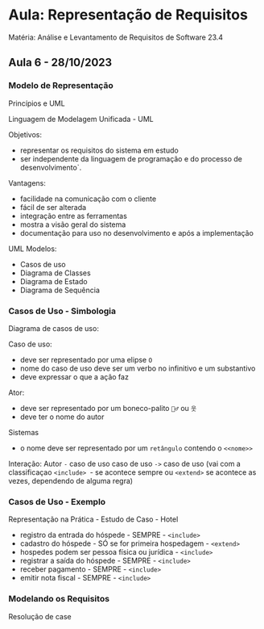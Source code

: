 # Aula: Representação de Requisitos
Matéria: Análise e Levantamento de Requisitos de Software 23.4

## Aula 6 - 28/10/2023

### Modelo de Representação
Princípios e UML

Linguagem de Modelagem Unificada - UML

Objetivos: 
- representar os requisitos do sistema em estudo
- ser independente da linguagem de programação e do processo de desenvolvimento`.

Vantagens: 
- facilidade na comunicação com o cliente
- fácil de ser alterada
- integração entre as ferramentas
- mostra a visão geral do sistema
- documentação para uso no desenvolvimento e após a implementação

UML Modelos:
- Casos de uso
- Diagrama de Classes
- Diagrama de Estado
- Diagrama de Sequência

### Casos de Uso - Simbologia
Diagrama de casos de uso:

Caso de uso:
- deve ser representado por uma elipse `O`
- nome do caso de uso deve ser um verbo no infinitivo e um substantivo
- deve expressar o que a ação faz

Ator:
- deve ser representado por um boneco-palito `🧍‍♂️` ou `웃`
- deve ter o nome do autor

Sistemas 
- o nome deve ser representado por um `retângulo` contendo o `<<nome>>`

Interação:
Autor `-` caso de uso
caso de uso `->` caso de uso (vai com a classificaçao `<include> `- se acontece sempre ou `<extend>` se acontece as vezes, dependendo de alguma regra) 


### Casos de Uso - Exemplo
Representação na Prática - Estudo de Caso - Hotel

- registro da entrada do hóspede - SEMPRE - `<include>`
- cadastro do hóspede - SÓ se for primeira hospedagem - `<extend>`
- hospedes podem ser pessoa física ou jurídica - `<include>`
- registrar a saída do hóspede - SEMPRE - `<include>`
- receber pagamento - SEMPRE - `<include>`
- emitir nota fiscal - SEMPRE - `<include>`

### Modelando os Requisitos
Resolução de case